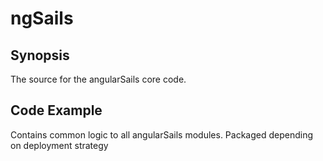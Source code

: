# ngSails

## Synopsis

The source for the angularSails core code.
## Code Example

Contains common logic to all angularSails modules. Packaged depending on deployment strategy
